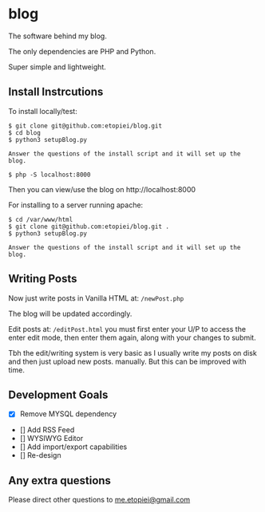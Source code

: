 # blog

The software behind my blog.

The only dependencies are PHP and Python.

Super simple and lightweight.

## Install Instrcutions

To install locally/test:

	$ git clone git@github.com:etopiei/blog.git
	$ cd blog
	$ python3 setupBlog.py

	Answer the questions of the install script and it will set up the blog.

	$ php -S localhost:8000

Then you can view/use the blog on http://localhost:8000

For installing to a server running apache:

	$ cd /var/www/html
	$ git clone git@github.com:etopiei/blog.git . 
	$ python3 setupBlog.py

	Answer the questions of the install script and it will set up the blog.

## Writing Posts

Now just write posts in Vanilla HTML at: `/newPost.php`

The blog will be updated accordingly.

Edit posts at: `/editPost.html` you must first enter your U/P to access the enter edit mode, then enter them again, along with your changes to submit.

Tbh the edit/writing system is very basic as I usually write my posts on disk and then just upload new posts. manually. But this can be improved with time.

## Development Goals

 - [x] Remove MYSQL dependency
 - [] Add RSS Feed
 - [] WYSIWYG Editor
 - [] Add import/export capabilities
 - [] Re-design

## Any extra questions

Please direct other questions to me.etopiei@gmail.com